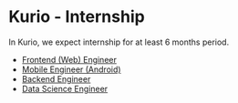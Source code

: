 # Kurio - Internship

In Kurio, we expect internship for at least 6 months period.

- [Frontend (Web) Engineer](Frontend-Web-Engineer.md)
- [Mobile Engineer (Android)](Mobile-Engineer-Android.md)
- [Backend Engineer](Backend-Engineer.md)
- [Data Science Engineer](Data-Science-Engineer.md)

